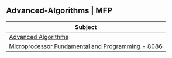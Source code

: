 ## Advanced-Algorithms | MFP 

|Subject| 
|---|
|[Advanced Algorithms](https://github.com/Sandip-Kanzariya/5th-Semester/tree/advalgo)|
|[Microprocessor Fundamental and Programming - 8086 ](https://github.com/Sandip-Kanzariya/5th-Semester/tree/mfp)| 
